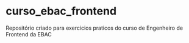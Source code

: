 # curso_ebac_frontend
 Repositório criado para exercicios praticos do curso de Engenheiro de Frontend da EBAC
